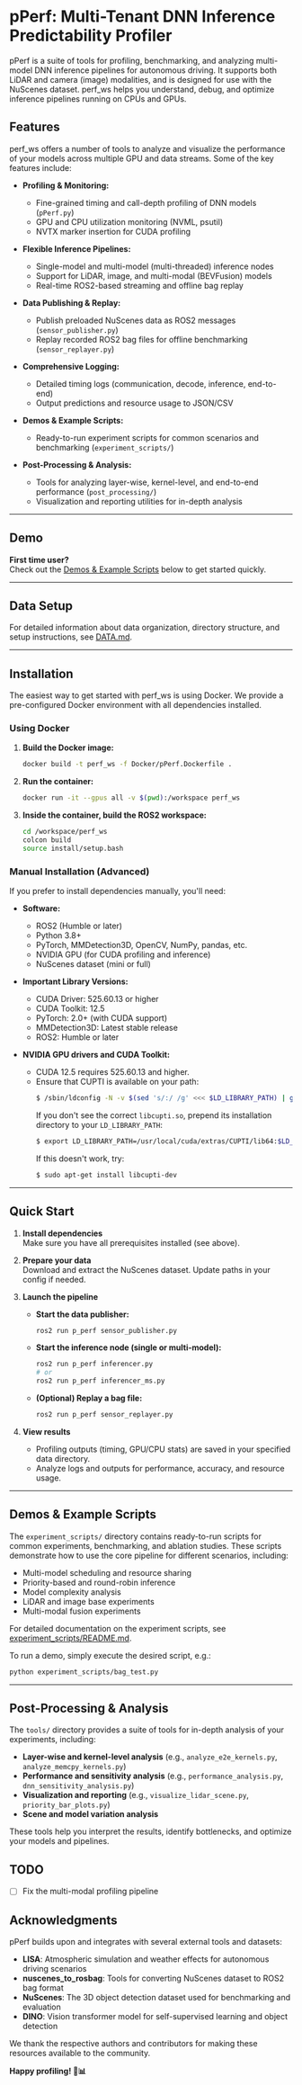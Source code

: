 # pPerf: Multi-Tenant DNN Inference Predictability Profiler

pPerf is a suite of tools for profiling, benchmarking, and analyzing multi-model DNN inference pipelines for autonomous driving. It supports both LiDAR and camera (image) modalities, and is designed for use with the NuScenes dataset. perf_ws helps you understand, debug, and optimize inference pipelines running on CPUs and GPUs.



## Features

perf_ws offers a number of tools to analyze and visualize the performance of your models across multiple GPU and data streams. Some of the key features include:

- **Profiling & Monitoring:**  
  - Fine-grained timing and call-depth profiling of DNN models (`pPerf.py`)
  - GPU and CPU utilization monitoring (NVML, psutil)
  - NVTX marker insertion for CUDA profiling

- **Flexible Inference Pipelines:**  
  - Single-model and multi-model (multi-threaded) inference nodes
  - Support for LiDAR, image, and multi-modal (BEVFusion) models
  - Real-time ROS2-based streaming and offline bag replay

- **Data Publishing & Replay:**  
  - Publish preloaded NuScenes data as ROS2 messages (`sensor_publisher.py`)
  - Replay recorded ROS2 bag files for offline benchmarking (`sensor_replayer.py`)

- **Comprehensive Logging:**  
  - Detailed timing logs (communication, decode, inference, end-to-end)
  - Output predictions and resource usage to JSON/CSV

- **Demos & Example Scripts:**
  - Ready-to-run experiment scripts for common scenarios and benchmarking (`experiment_scripts/`)

- **Post-Processing & Analysis:**
  - Tools for analyzing layer-wise, kernel-level, and end-to-end performance (`post_processing/`)
  - Visualization and reporting utilities for in-depth analysis

---

## Demo

**First time user?**  
Check out the [Demos & Example Scripts](#demos--example-scripts) below to get started quickly.

---

## Data Setup

For detailed information about data organization, directory structure, and setup instructions, see [DATA.md](DATA.md).

---

## Installation

The easiest way to get started with perf_ws is using Docker. We provide a pre-configured Docker environment with all dependencies installed.

### Using Docker

1. **Build the Docker image:**
   ```bash
   docker build -t perf_ws -f Docker/pPerf.Dockerfile .
   ```

2. **Run the container:**
   ```bash
   docker run -it --gpus all -v $(pwd):/workspace perf_ws
   ```

3. **Inside the container, build the ROS2 workspace:**
   ```bash
   cd /workspace/perf_ws
   colcon build
   source install/setup.bash
   ```

### Manual Installation (Advanced)

If you prefer to install dependencies manually, you'll need:

- **Software:**
  - ROS2 (Humble or later)
  - Python 3.8+
  - PyTorch, MMDetection3D, OpenCV, NumPy, pandas, etc.
  - NVIDIA GPU (for CUDA profiling and inference)
  - NuScenes dataset (mini or full)

- **Important Library Versions:**
  - CUDA Driver: 525.60.13 or higher
  - CUDA Toolkit: 12.5
  - PyTorch: 2.0+ (with CUDA support)
  - MMDetection3D: Latest stable release
  - ROS2: Humble or later

- **NVIDIA GPU drivers and CUDA Toolkit:**
  - CUDA 12.5 requires 525.60.13 and higher.
  - Ensure that CUPTI is available on your path:
    ```bash
    $ /sbin/ldconfig -N -v $(sed 's/:/ /g' <<< $LD_LIBRARY_PATH) | grep libcupti
    ```
    If you don't see the correct `libcupti.so`, prepend its installation directory to your `LD_LIBRARY_PATH`:
    ```bash
    $ export LD_LIBRARY_PATH=/usr/local/cuda/extras/CUPTI/lib64:$LD_LIBRARY_PATH
    ```
    If this doesn't work, try:
    ```bash
    $ sudo apt-get install libcupti-dev
    ```

---

## Quick Start

1. **Install dependencies**  
   Make sure you have all prerequisites installed (see above).

2. **Prepare your data**  
   Download and extract the NuScenes dataset. Update paths in your config if needed.

3. **Launch the pipeline**

   - **Start the data publisher:**
     ```bash
     ros2 run p_perf sensor_publisher.py
     ```

   - **Start the inference node (single or multi-model):**
     ```bash
     ros2 run p_perf inferencer.py
     # or
     ros2 run p_perf inferencer_ms.py
     ```

   - **(Optional) Replay a bag file:**
     ```bash
     ros2 run p_perf sensor_replayer.py
     ```

4. **View results**  
   - Profiling outputs (timing, GPU/CPU stats) are saved in your specified data directory.
   - Analyze logs and outputs for performance, accuracy, and resource usage.

---

## Demos & Example Scripts

The `experiment_scripts/` directory contains ready-to-run scripts for common experiments, benchmarking, and ablation studies. These scripts demonstrate how to use the core pipeline for different scenarios, including:

- Multi-model scheduling and resource sharing
- Priority-based and round-robin inference
- Model complexity analysis
- LiDAR and image base experiments
- Multi-modal fusion experiments

For detailed documentation on the experiment scripts, see [experiment_scripts/README.md](experiment_scripts/README.md).

To run a demo, simply execute the desired script, e.g.:
```bash
python experiment_scripts/bag_test.py
```

---

## Post-Processing & Analysis

The `tools/` directory provides a suite of tools for in-depth analysis of your experiments, including:

- **Layer-wise and kernel-level analysis** (e.g., `analyze_e2e_kernels.py`, `analyze_memcpy_kernels.py`)
- **Performance and sensitivity analysis** (e.g., `performance_analysis.py`, `dnn_sensitivity_analysis.py`)
- **Visualization and reporting** (e.g., `visualize_lidar_scene.py`, `priority_bar_plots.py`)
- **Scene and model variation analysis**

These tools help you interpret the results, identify bottlenecks, and optimize your models and pipelines.

## TODO

- [ ] Fix the multi-modal profiling pipeline

## Acknowledgments

pPerf builds upon and integrates with several external tools and datasets:

- **LISA**: Atmospheric simulation and weather effects for autonomous driving scenarios
- **nuscenes_to_rosbag**: Tools for converting NuScenes dataset to ROS2 bag format
- **NuScenes**: The 3D object detection dataset used for benchmarking and evaluation
- **DINO**: Vision transformer model for self-supervised learning and object detection

We thank the respective authors and contributors for making these resources available to the community.

**Happy profiling! 🚗📊**
